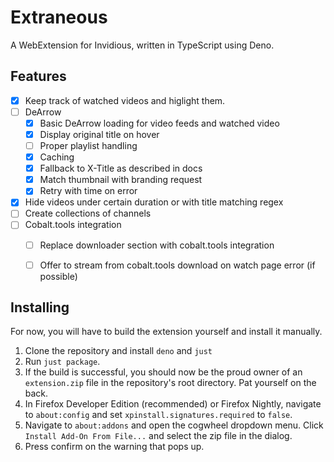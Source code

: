 # Extraneous
A WebExtension for Invidious, written in TypeScript using Deno.

## Features
- [x] Keep track of watched videos and higlight them.
- [ ] DeArrow
  - [x] Basic DeArrow loading for video feeds and watched video
  - [x] Display original title on hover
  - [ ] Proper playlist handling
  - [x] Caching
  - [x] Fallback to X-Title as described in docs
  - [x] Match thumbnail with branding request
  - [x] Retry with time on error
- [x] Hide videos under certain duration or with title matching regex
- [ ] Create collections of channels
- [ ] Cobalt.tools integration
  - [ ] Replace downloader section with cobalt.tools integration
  - [ ] Offer to stream from cobalt.tools download on watch page error (if possible)


## Installing
For now, you will have to build the extension yourself and install it manually.

1. Clone the repository and install ``deno`` and ``just``
2. Run ``just package``.
3. If the build is successful, you should now be the proud owner of an ``extension.zip`` file in the repository's root directory. Pat yourself on the back.
4. In Firefox Developer Edition (recommended) or Firefox Nightly, navigate to ``about:config`` and set ``xpinstall.signatures.required`` to ``false``.
5. Navigate to ``about:addons`` and open the cogwheel dropdown menu. Click ``Install Add-On From File...`` and select the zip file in the dialog.
6. Press confirm on the warning that pops up.

